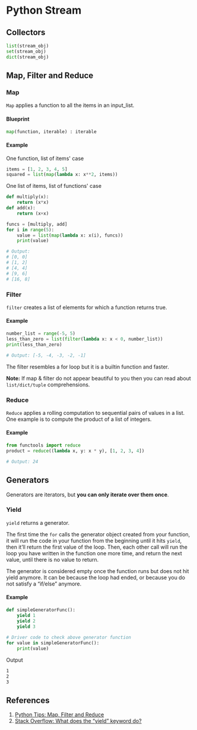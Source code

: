 # Python Stream

## Collectors

```python
list(stream_obj)
set(stream_obj)
dict(stream_obj)
```

## Map, Filter and Reduce

### Map

`Map` applies a function to all the items in an input\_list.

#### Blueprint

```python
map(function, iterable) : iterable
```

#### Example

One function, list of items' case

```python
items = [1, 2, 3, 4, 5]
squared = list(map(lambda x: x**2, items))
```

One list of items, list of functions' case

```python
def multiply(x):
    return (x*x)
def add(x):
    return (x+x)

funcs = [multiply, add]
for i in range(5):
    value = list(map(lambda x: x(i), funcs))
    print(value)

# Output:
# [0, 0]
# [1, 2]
# [4, 4]
# [9, 6]
# [16, 8]
```

### Filter

`filter` creates a list of elements for which a function returns true.

#### Example

```python
number_list = range(-5, 5)
less_than_zero = list(filter(lambda x: x < 0, number_list))
print(less_than_zero)

# Output: [-5, -4, -3, -2, -1]
```

The filter resembles a for loop but it is a builtin function and faster.

**Note:** If map & filter do not appear beautiful to you then you can read about `list/dict/tuple` comprehensions.

### Reduce

`Reduce` applies a rolling computation to sequential pairs of values in a list. One example is to compute the product of a list of integers.

#### Example

```python
from functools import reduce
product = reduce((lambda x, y: x * y), [1, 2, 3, 4])

# Output: 24
```

## Generators

Generators are iterators, but **you can only iterate over them once**.

### Yield

`yield` returns a generator.

The first time the `for` calls the generator object created from your function, it will run the code in your function from the beginning until it hits `yield`, then it’ll return the first value of the loop. Then, each other call will run the loop you have written in the function one more time, and return the next value, until there is no value to return.

The generator is considered empty once the function runs but does not hit yield anymore. It can be because the loop had ended, or because you do not satisfy a “if/else” anymore.

#### Example

```python
def simpleGeneratorFunc(): 
    yield 1
    yield 2
    yield 3
  
# Driver code to check above generator function
for value in simpleGeneratorFunc():  
    print(value)
```

Output

```bash
1
2
3
```

## References

1. [Python Tips: Map, Filter and Reduce](https://book.pythontips.com/en/latest/map_filter.html)
2. [Stack Overflow: What does the “yield” keyword do?](https://stackoverflow.com/questions/231767/what-does-the-yield-keyword-do)

